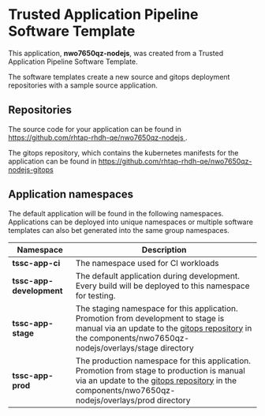 # Trusted Application Pipeline Software Template

This application, **nwo7650qz-nodejs**, was created from a Trusted Application Pipeline Software Template.

The software templates create a new source and gitops deployment repositories with a sample source application. 

## Repositories

The source code for your application can be found in [https://github.com/rhtap-rhdh-qe/nwo7650qz-nodejs ](https://github.com/rhtap-rhdh-qe/nwo7650qz-nodejs ).
 
The gitops repository, which contains the kubernetes manifests for the application can be found in 
[https://github.com/rhtap-rhdh-qe/nwo7650qz-nodejs-gitops ](https://github.com/rhtap-rhdh-qe/nwo7650qz-nodejs-gitops ) 

## Application namespaces 

The default application will be found in the following namespaces. Applications can be deployed into unique namespaces or multiple software templates can also bet generated into the same group namespaces.  

|  Namespace   |  Description   |  
| -------- | -------- |
| **tssc-app-ci** | The namespace used for CI workloads |
| **tssc-app-development** | The default application during development. Every build will be deployed to this namespace for testing. |
| **tssc-app-stage** | The staging namespace for this application. Promotion from development to stage is manual via an update to the [gitops repository](https://github.com/rhtap-rhdh-qe/nwo7650qz-nodejs-gitops ) in the components/nwo7650qz-nodejs/overlays/stage directory |
| **tssc-app-prod** | The production namespace for this application. Promotion from stage to production is manual via an update to the [gitops repository](https://github.com/rhtap-rhdh-qe/nwo7650qz-nodejs-gitops ) in the components/nwo7650qz-nodejs/overlays/prod directory |